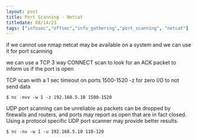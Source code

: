 ```yaml
---
layout: post
title: Port Scanning - Netcat
titledate: 08/14/23
tags: ["infosec","offsec","info_gathering","port_scanning", "netcat"]
---
```


if we cannot use nmap netcat may be available on a system and we can use it for port scanning

we can use a TCP 3 way CONNECT scan to look for an ACK packet to inform us if the port is open

TCP scan with a 1 sec timeout on ports 1500-1520 -z for zero I/O to not send data

```$ nc -nvv -w 1 -z 192.168.5.10 1500-1520```

UDP port scanning can be unreliable as packets can be dropped by firewalls and routers, and ports may report as open that are in fact closed. Using a protocol specific UDP port scanner may provide better results.

```$ nc -nv -w 1 -u 192.168.5.10 110-120```